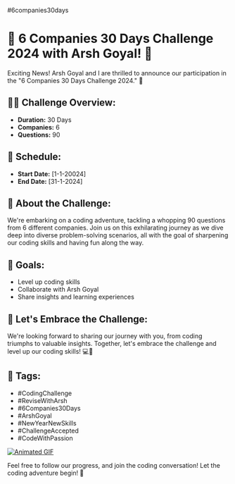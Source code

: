 #6companies30days

# 🚀 6 Companies 30 Days Challenge 2024 with Arsh Goyal! 🌟

Exciting News! Arsh Goyal and I are thrilled to announce our participation in the "6 Companies 30 Days Challenge 2024." 🚀

## 👩‍💻 Challenge Overview:

- **Duration:** 30 Days
- **Companies:** 6
- **Questions:** 90

## 📅 Schedule:

- **Start Date:** [1-1-20024]
- **End Date:** [31-1-2024]

## 🚀 About the Challenge:

We're embarking on a coding adventure, tackling a whopping 90 questions from 6 different companies. Join us on this exhilarating journey as we dive deep into diverse problem-solving scenarios, all with the goal of sharpening our coding skills and having fun along the way.

## 🌟 Goals:

- Level up coding skills
- Collaborate with Arsh Goyal
- Share insights and learning experiences

## 💪 Let's Embrace the Challenge:

We're looking forward to sharing our journey with you, from coding triumphs to valuable insights. Together, let's embrace the challenge and level up our coding skills! 💻🚀

## 📌 Tags:

- #CodingChallenge
- #ReviseWithArsh
- #6Companies30Days
- #ArshGoyal
- #NewYearNewSkills
- #ChallengeAccepted
- #CodeWithPassion

[![Animated GIF](link-to-your-gif.gif)](link-to-your-gif.gif)

Feel free to follow our progress, and join the coding conversation! Let the coding adventure begin! 🎉
